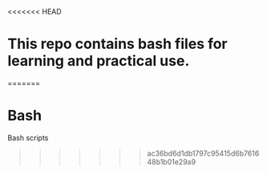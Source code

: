 <<<<<<< HEAD
# This repo contains bash files for learning and practical use.
=======
# Bash
Bash scripts
>>>>>>> ac36bd6d1db1797c95415d6b761648b1b01e29a9
